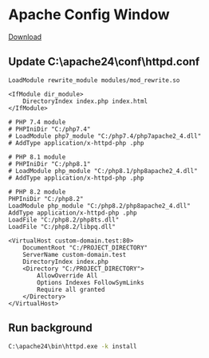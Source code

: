 # Apache Config Window

[Download](https://www.apachelounge.com/download/)


## Update C:\apache24\conf\httpd.conf

```apacheconf
LoadModule rewrite_module modules/mod_rewrite.so

<IfModule dir_module>
    DirectoryIndex index.php index.html
</IfModule>

# PHP 7.4 module
# PHPIniDir "C:/php7.4"
# LoadModule php7_module "C:/php7.4/php7apache2_4.dll"
# AddType application/x-httpd-php .php

# PHP 8.1 module
# PHPIniDir "C:/php8.1"
# LoadModule php_module "C:/php8.1/php8apache2_4.dll"
# AddType application/x-httpd-php .php

# PHP 8.2 module
PHPIniDir "C:/php8.2"
LoadModule php_module "C:/php8.2/php8apache2_4.dll"
AddType application/x-httpd-php .php
LoadFile "C:/php8.2/php8ts.dll"
LoadFile "C:/php8.2/libpq.dll"

<VirtualHost custom-domain.test:80>
    DocumentRoot "C:/PROJECT_DIRECTORY"
    ServerName custom-domain.test
    DirectoryIndex index.php
    <Directory "C:/PROJECT_DIRECTORY">
        AllowOverride All
        Options Indexes FollowSymLinks
        Require all granted
    </Directory>
</VirtualHost>
```

## Run background

```sh
C:\apache24\bin\httpd.exe -k install
```

